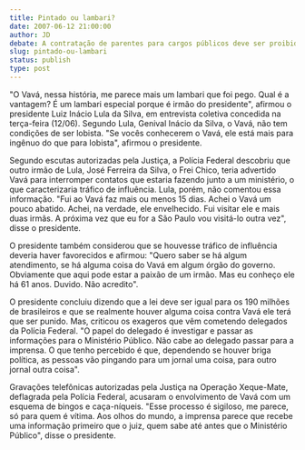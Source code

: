 ```yaml
---
title: Pintado ou lambari?
date: 2007-06-12 21:00:00
author: JD
debate: A contratação de parentes para cargos públicos deve ser proibida?
slug: pintado-ou-lambari
status: publish 
type: post
---
```


  

"O Vavá, nessa história, me parece mais um lambari que foi pego. Qual é a vantagem? É um lambari especial porque é irmão do presidente", afirmou o presidente Luiz Inácio Lula da Silva, em entrevista coletiva concedida na terça-feira (12/06). Segundo Lula, Genival Inácio da Silva, o Vavá, não tem condições de ser lobista. "Se vocês conhecerem o Vavá, ele está mais para ingênuo do que para lobista", afirmou o presidente.  

  

Segundo escutas autorizadas pela Justiça, a Polícia Federal descobriu que outro irmão de Lula, José Ferreira da Silva, o Frei Chico, teria advertido Vavá para interromper contatos que estaria fazendo junto a um ministério, o que caracterizaria tráfico de influência. Lula, porém, não comentou essa informação. "Fui ao Vavá faz mais ou menos 15 dias. Achei o Vavá um pouco abatido. Achei, na verdade, ele envelhecido. Fui visitar ele e mais duas irmãs. A próxima vez que eu for a São Paulo vou visitá-lo outra vez", disse o presidente.  

  

O presidente também considerou que se houvesse tráfico de influência deveria haver favorecidos e afirmou: "Quero saber se há algum atendimento, se há alguma coisa do Vavá em algum órgão do governo. Obviamente que aqui pode estar a paixão de um irmão. Mas eu conheço ele há 61 anos. Duvido. Não acredito".  

  

O presidente concluiu dizendo que a lei deve ser igual para os 190 milhões de brasileiros e que se realmente houver alguma coisa contra Vavá ele terá que ser punido. Mas, criticou os exageros que vêm cometendo delegados da Polícia Federal. "O papel do delegado é investigar e passar as informações para o Ministério Público. Não cabe ao delegado passar para a imprensa. O que tenho percebido é que, dependendo se houver briga política, as pessoas vão pingando para um jornal uma coisa, para outro jornal outra coisa".  

  

Gravações telefônicas autorizadas pela Justiça na Operação Xeque-Mate, deflagrada pela Polícia Federal, acusaram o envolvimento de Vavá com um esquema de bingos e caça-níqueis. "Esse processo é sigiloso, me parece, só para quem é vítima. Aos olhos do mundo, a imprensa parece que recebe uma informação primeiro que o juiz, quem sabe até antes que o Ministério Público", disse o presidente.

